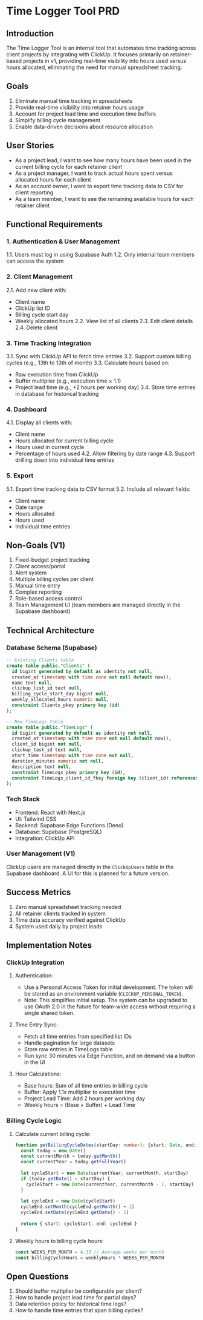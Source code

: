 # Time Logger Tool PRD

## Introduction
The Time Logger Tool is an internal tool that automates time tracking across client projects by integrating with ClickUp. It focuses primarily on retainer-based projects in v1, providing real-time visibility into hours used versus hours allocated, eliminating the need for manual spreadsheet tracking.

## Goals
1. Eliminate manual time tracking in spreadsheets
2. Provide real-time visibility into retainer hours usage
3. Account for project lead time and execution time buffers
4. Simplify billing cycle management
5. Enable data-driven decisions about resource allocation

## User Stories
- As a project lead, I want to see how many hours have been used in the current billing cycle for each retainer client
- As a project manager, I want to track actual hours spent versus allocated hours for each client
- As an account owner, I want to export time tracking data to CSV for client reporting
- As a team member, I want to see the remaining available hours for each retainer client

## Functional Requirements

### 1. Authentication & User Management
1.1. Users must log in using Supabase Auth
1.2. Only internal team members can access the system

### 2. Client Management
2.1. Add new client with:
   - Client name
   - ClickUp list ID
   - Billing cycle start day
   - Weekly allocated hours
2.2. View list of all clients
2.3. Edit client details
2.4. Delete client

### 3. Time Tracking Integration
3.1. Sync with ClickUp API to fetch time entries
3.2. Support custom billing cycles (e.g., 13th to 13th of month)
3.3. Calculate hours based on:
   - Raw execution time from ClickUp
   - Buffer multiplier (e.g., execution time × 1.1)
   - Project lead time (e.g., +2 hours per working day)
3.4. Store time entries in database for historical tracking

### 4. Dashboard
4.1. Display all clients with:
   - Client name
   - Hours allocated for current billing cycle
   - Hours used in current cycle
   - Percentage of hours used
4.2. Allow filtering by date range
4.3. Support drilling down into individual time entries

### 5. Export
5.1. Export time tracking data to CSV format
5.2. Include all relevant fields:
   - Client name
   - Date range
   - Hours allocated
   - Hours used
   - Individual time entries

## Non-Goals (V1)
1. Fixed-budget project tracking
2. Client access/portal
3. Alert system
4. Multiple billing cycles per client
5. Manual time entry
6. Complex reporting
7. Role-based access control
8. Team Management UI (team members are managed directly in the Supabase dashboard)

## Technical Architecture

### Database Schema (Supabase)
```sql
-- Existing Clients table
create table public."Clients" (
  id bigint generated by default as identity not null,
  created_at timestamp with time zone not null default now(),
  name text null,
  clickup_list_id text null,
  billing_cycle_start_day bigint null,
  weekly_allocated_hours numeric null,
  constraint Clients_pkey primary key (id)
);

-- New TimeLogs table
create table public."TimeLogs" (
  id bigint generated by default as identity not null,
  created_at timestamp with time zone not null default now(),
  client_id bigint not null,
  clickup_task_id text null,
  start_time timestamp with time zone not null,
  duration_minutes numeric not null,
  description text null,
  constraint TimeLogs_pkey primary key (id),
  constraint TimeLogs_client_id_fkey foreign key (client_id) references public."Clients" (id)
);
```

### Tech Stack
- Frontend: React with Next.js
- UI: Tailwind CSS
- Backend: Supabase Edge Functions (Deno)
- Database: Supabase (PostgreSQL)
- Integration: ClickUp API

### User Management (V1)
ClickUp users are managed directly in the `ClickUpUsers` table in the Supabase dashboard. A UI for this is planned for a future version.

## Success Metrics
1. Zero manual spreadsheet tracking needed
2. All retainer clients tracked in system
3. Time data accuracy verified against ClickUp
4. System used daily by project leads

## Implementation Notes

### ClickUp Integration
1. Authentication:
   - Use a Personal Access Token for initial development. The token will be stored as an environment variable (`CLICKUP_PERSONAL_TOKEN`).
   - Note: This simplifies initial setup. The system can be upgraded to use OAuth 2.0 in the future for team-wide access without requiring a single shared token.

2. Time Entry Sync:
   - Fetch all time entries from specified list IDs
   - Handle pagination for large datasets
   - Store raw entries in TimeLogs table
   - Run sync 30 minutes via Edge Function, and on demand via a button in the UI

3. Hour Calculations:
   - Base hours: Sum of all time entries in billing cycle
   - Buffer: Apply 1.1x multiplier to execution time
   - Project Lead Time: Add 2 hours per working day
   - Weekly hours = (Base × Buffer) + Lead Time

### Billing Cycle Logic
1. Calculate current billing cycle:
   ```typescript
   function getBillingCycleDates(startDay: number): {start: Date, end: Date} {
     const today = new Date()
     const currentMonth = today.getMonth()
     const currentYear = today.getFullYear()
     
     let cycleStart = new Date(currentYear, currentMonth, startDay)
     if (today.getDate() < startDay) {
       cycleStart = new Date(currentYear, currentMonth - 1, startDay)
     }
     
     let cycleEnd = new Date(cycleStart)
     cycleEnd.setMonth(cycleEnd.getMonth() + 1)
     cycleEnd.setDate(cycleEnd.getDate() - 1)
     
     return { start: cycleStart, end: cycleEnd }
   }
   ```

2. Weekly hours to billing cycle hours:
   ```typescript
   const WEEKS_PER_MONTH = 4.33 // Average weeks per month
   const billingCycleHours = weeklyHours * WEEKS_PER_MONTH
   ```

## Open Questions
1. Should buffer multiplier be configurable per client?
2. How to handle project lead time for partial days?
3. Data retention policy for historical time logs?
4. How to handle time entries that span billing cycles? 